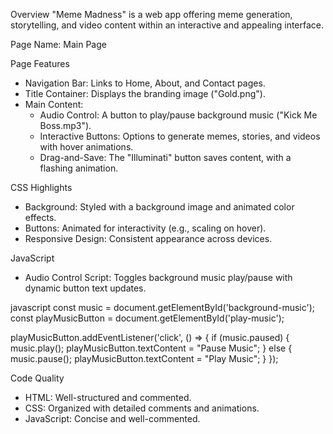 Overview
"Meme Madness" is a web app offering meme generation, storytelling, and video content within an interactive and appealing interface.

Page Name: Main Page

Page Features
- Navigation Bar: Links to Home, About, and Contact pages.
- Title Container: Displays the branding image ("Gold.png").
- Main Content:
  - Audio Control: A button to play/pause background music ("Kick Me Boss.mp3").
  - Interactive Buttons: Options to generate memes, stories, and videos with hover animations.
  - Drag-and-Save: The "Illuminati" button saves content, with a flashing animation.

CSS Highlights
- Background: Styled with a background image and animated color effects.
- Buttons: Animated for interactivity (e.g., scaling on hover).
- Responsive Design: Consistent appearance across devices.

JavaScript
- Audio Control Script: Toggles background music play/pause with dynamic button text updates.

javascript
const music = document.getElementById('background-music');
const playMusicButton = document.getElementById('play-music');

playMusicButton.addEventListener('click', () => {
    if (music.paused) {
        music.play();
        playMusicButton.textContent = "Pause Music";
    } else {
        music.pause();
        playMusicButton.textContent = "Play Music";
    }
});

 Code Quality
- HTML: Well-structured and commented.
- CSS: Organized with detailed comments and animations.
- JavaScript: Concise and well-commented.
